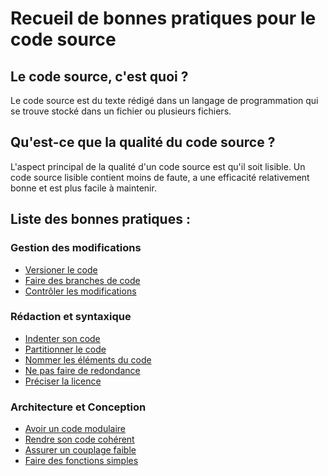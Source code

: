 Recueil de bonnes pratiques pour le code source
===============================================

Le code source, c'est quoi ?
----------------------------

Le code source est du texte rédigé dans un langage de programmation qui se trouve stocké dans un fichier ou plusieurs fichiers.

Qu'est-ce que la qualité du code source ?
-----------------------------------------

L'aspect principal de la qualité d'un code source est qu'il soit lisible. Un code source lisible contient moins de faute, a une efficacité relativement bonne et est plus facile à maintenir.

Liste des bonnes pratiques :
----------------------------

### Gestion des modifications
* [Versioner le code](./pratiques/Code-Modif-1-versioner.md) 
* [Faire des branches de code](./pratiques/Code-Modif-2-branches.md) 
* [Contrôler les modifications](./pratiques/Code-Modif-3-modifications.md) 

### Rédaction et syntaxique

* [Indenter son code](./pratiques/Code-Redac-1-indenter.md) 
* [Partitionner le code](./pratiques/Code-Redac-2-partitionner.md) 
* [Nommer les éléments du code](./pratiques/Code-Redac-3-nommer.md) 
* [Ne pas faire de redondance](./pratiques/Code-Redac-4-clone.md) 
* [Préciser la licence](./pratiques/Code-Redac-5-licence.md) 


### Architecture et Conception
* [Avoir un code modulaire](./pratiques/Code-Archi-1-modules.md) 
* [Rendre son code cohérent](./pratiques/Code-Archi-2-coherence.md) 
* [Assurer un couplage faible](./pratiques/Code-Archi-3-couplage.md) 
* [Faire des fonctions simples](./pratiques/Code-Archi-4-fonction.md) 

